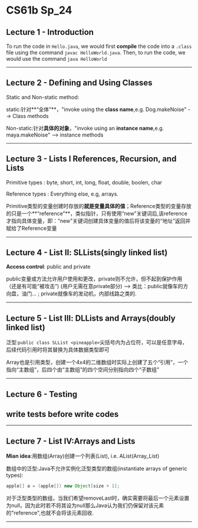 # CS61b Sp_24



## Lecture 1 - Introduction

  To run the code in `Hello.java`, we would first **compile** the code into a `.class` file using the command `javac HelloWorld.java`. Then, to run the code, we would use the command `java HelloWorld`

___

## Lecture 2 - Defining and Using Classes

Static and Non-static method:

static:针对**“全体”**，"invoke using the **class name**,e.g. Dog.makeNoise" --> Class methods

Non-static:针对**具体的对象**，"invoke using an **instance name**,e.g. maya.makeNoise" --> instance methods

___

## Lecture 3 - Lists Ⅰ References, Recursion, and Lists

Primitive types : byte, short, int, long, float, double, boolen, char

Reference types : Everything else, e.g, arrays.

Primitive类型的变量创建时存放的**就是变量具体的值**；Reference类型的变量存放的只是一个**“reference”**，类似指针，只有使用“new”关键词后,该reference才指向具体变量，即：“new”关键词创建具体变量的值后将该变量的“地址”返回并赋给了Reference变量

___

## Lecture 4 - List Ⅱ: SLLists(singly linked list)

**Access control**: public and private

public变量或方法允许用户使用和更改，private则不允许，但不起到保护作用（还是有可能“被攻击”) (用户无需在意private部分) --> 类比：public就像车的方向盘，油门... ; private就像车的发动机，内部线路之类的.

___

## Lecture 5 - List Ⅲ: DLLists and Arrays(doubly linked list)

泛型:`public class SLList <pineapple>`尖括号内为占位符，可以是任意字母，后续代码引用时将其替换为具体数据类型即可

Array也是引用类型，创建一个4x4的二维数组时实际上创建了五个“引用”，一个指向“主数组”，后四个由“主数组”的四个空间分别指向四个“子数组”
___

## Lecture 6 - Testing

## write tests before write codes

___

## Lecture 7 - List  Ⅳ:Arrays and Lists

**Mian idea**:用数组(Array)创建一个列表(List), i.e. AList(Array_List)


数组中的泛型:Java不允许实例化泛型类型的数组(instantiate arrays of generic types):
```java
apple[] a = (apple[]) new Object[size + 1];
```
对于泛型类型的数组，当我们希望removeLast时，确实需要将最后一个元素设置为null，因为此时若不将其设为null那么Java认为我们仍保留对该元素的"reference",也就不会将该元素回收.

___

